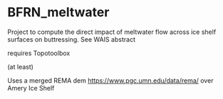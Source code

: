 # BFRN_meltwater
Project to compute the direct impact of meltwater flow across ice shelf surfaces on buttressing. See WAIS abstract

requires Topotoolbox

(at least)


Uses a merged REMA dem <https://www.pgc.umn.edu/data/rema/> over Amery Ice Shelf
